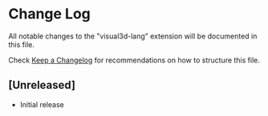 # Change Log

All notable changes to the "visual3d-lang" extension will be documented in this file.

Check [Keep a Changelog](http://keepachangelog.com/) for recommendations on how to structure this file.

## [Unreleased]

- Initial release